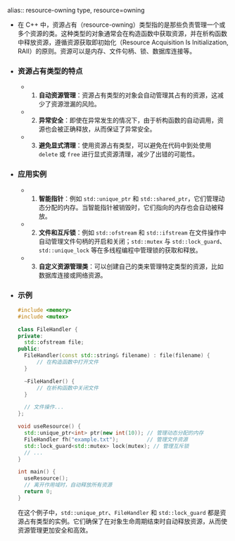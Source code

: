 alias:: resource-owning type, resource=owning

- 在 C++ 中，资源占有（resource-owning）类型指的是那些负责管理一个或多个资源的类。这种类型的对象通常会在构造函数中获取资源，并在析构函数中释放资源，遵循资源获取即初始化（Resource Acquisition Is Initialization, RAII）的原则。资源可以是内存、文件句柄、锁、数据库连接等。
- ### 资源占有类型的特点
	- 1. **自动资源管理**：资源占有类型的对象会自动管理其占有的资源，这减少了资源泄漏的风险。
	- 2. **异常安全**：即使在异常发生的情况下，由于析构函数的自动调用，资源也会被正确释放，从而保证了异常安全。
	- 3. **避免显式清理**：使用资源占有类型，可以避免在代码中到处使用 `delete` 或 `free` 进行显式资源清理，减少了出错的可能性。
- ### 应用实例
	- 1. **智能指针**：例如 `std::unique_ptr` 和 `std::shared_ptr`，它们管理动态分配的内存。当智能指针被销毁时，它们指向的内存也会自动被释放。
	- 2. **文件和互斥锁**：例如 `std::ofstream` 和 `std::ifstream` 在文件操作中自动管理文件句柄的开启和关闭；`std::mutex` 与 `std::lock_guard`、`std::unique_lock` 等在多线程编程中管理锁的获取和释放。
	- 3. **自定义资源管理类**：可以创建自己的类来管理特定类型的资源，比如数据库连接或网络资源。
- ### 示例
  
  ```cpp
  #include <memory>
  #include <mutex>
  
  class FileHandler {
  private:
    std::ofstream file;
  public:
    FileHandler(const std::string& filename) : file(filename) {
        // 在构造函数中打开文件
    }
  
    ~FileHandler() {
        // 在析构函数中关闭文件
    }
  
    // 文件操作...
  };
  
  void useResource() {
    std::unique_ptr<int> ptr(new int(10)); // 管理动态分配的内存
    FileHandler fh("example.txt");         // 管理文件资源
    std::lock_guard<std::mutex> lock(mutex); // 管理互斥锁
    // ...
  }
  
  int main() {
    useResource();
    // 离开作用域时，自动释放所有资源
    return 0;
  }
  ```
  
  在这个例子中，`std::unique_ptr`、`FileHandler` 和 `std::lock_guard` 都是资源占有类型的实例。它们确保了在对象生命周期结束时自动释放资源，从而使资源管理更加安全和高效。